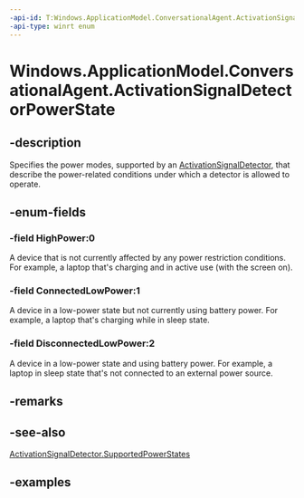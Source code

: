 ```yaml
---
-api-id: T:Windows.ApplicationModel.ConversationalAgent.ActivationSignalDetectorPowerState
-api-type: winrt enum
---
```


<!-- Enumeration syntax.
public enum ActivationSignalDetectorPowerState : int 
-->

# Windows.ApplicationModel.ConversationalAgent.ActivationSignalDetectorPowerState

## -description

Specifies the power modes, supported by an [ActivationSignalDetector](activationsignaldetector.md), that describe the power-related conditions under which a detector is allowed to operate.

## -enum-fields

### -field HighPower:0

A device that is not currently affected by any power restriction conditions. For example, a laptop that's charging and in active use (with the screen on).

### -field ConnectedLowPower:1

A device in a low-power state but not currently using battery power. For example, a laptop that's charging while in sleep state.

### -field DisconnectedLowPower:2

A device in a low-power state and using battery power. For example, a laptop in sleep state that's not connected to an external power source.

## -remarks

## -see-also

[ActivationSignalDetector.SupportedPowerStates](activationsignaldetector_supportedpowerstates.md)

## -examples
